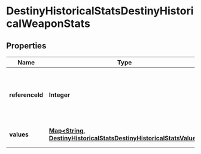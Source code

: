 
# DestinyHistoricalStatsDestinyHistoricalWeaponStats

## Properties
Name | Type | Description | Notes
------------ | ------------- | ------------- | -------------
**referenceId** | **Integer** | The hash ID of the item definition that describes the weapon. |  [optional]
**values** | [**Map&lt;String, DestinyHistoricalStatsDestinyHistoricalStatsValue&gt;**](DestinyHistoricalStatsDestinyHistoricalStatsValue.md) | Collection of stats for the period. |  [optional]



